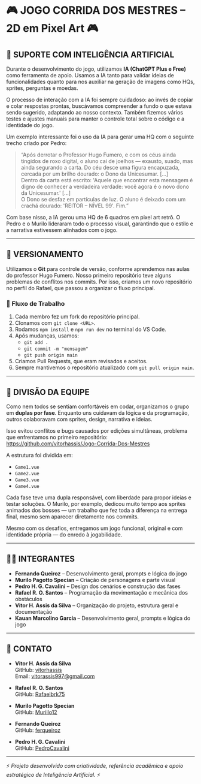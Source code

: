 # 🎮 JOGO CORRIDA DOS MESTRES – 2D em Pixel Art 🎮

## 🧠 SUPORTE COM INTELIGÊNCIA ARTIFICIAL

Durante o desenvolvimento do jogo, utilizamos **IA (ChatGPT Plus e Free)** como ferramenta de apoio. Usamos a IA tanto para validar ideias de funcionalidades quanto para nos auxiliar na geração de imagens como HQs, sprites, perguntas e moedas. 

O processo de interação com a IA foi sempre cuidadoso: ao invés de copiar e colar respostas prontas, buscávamos compreender a fundo o que estava sendo sugerido, adaptando ao nosso contexto. Também fizemos vários testes e ajustes manuais para manter o controle total sobre o código e a identidade do jogo.

Um exemplo interessante foi o uso da IA para gerar uma HQ com o seguinte trecho criado por Pedro:

> “Após derrotar o Professor Hugo Fumero, e com os céus ainda tingidos de roxo digital, o aluno cai de joelhos — exausto, suado, mas ainda segurando a carta. Do céu desce uma figura encapuzada, cercada por um brilho dourado: o Dono da Unicesumar. [...]  
> Dentro da carta está escrito: 'Aquele que encontrar esta mensagem é digno de conhecer a verdadeira verdade: você agora é o novo dono da Unicesumar.' [...]  
> O Dono se desfaz em partículas de luz. O aluno é deixado com um crachá dourado: 'REITOR – NÍVEL 99'. Fim.”

Com base nisso, a IA gerou uma HQ de 6 quadros em pixel art retrô. O Pedro e o Murilo lideraram todo o processo visual, garantindo que o estilo e a narrativa estivessem alinhados com o jogo.

---

## 🔄 VERSIONAMENTO

Utilizamos o **Git** para controle de versão, conforme aprendemos nas aulas do professor Hugo Fumero. Nosso primeiro repositório teve alguns problemas de conflitos nos commits. Por isso, criamos um novo repositório no perfil do Rafael, que passou a organizar o fluxo principal.

### 🧪 Fluxo de Trabalho

1. Cada membro fez um fork do repositório principal.
2. Clonamos com `git clone <URL>`.
3. Rodamos `npm install` e `npm run dev` no terminal do VS Code.
4. Após mudanças, usamos:
   - `git add .`
   - `git commit -m "mensagem"`
   - `git push origin main`
5. Criamos Pull Requests, que eram revisados e aceitos.
6. Sempre mantivemos o repositório atualizado com `git pull origin main`.

---

## 🧩 DIVISÃO DA EQUIPE

Como nem todos se sentiam confortáveis em codar, organizamos o grupo em **duplas por fase**. Enquanto uns cuidavam da lógica e da programação, outros colaboravam com sprites, design, narrativa e ideias.

Isso evitou conflitos e bugs causados por edições simultâneas, problema que enfrentamos no primeiro repositório:  
https://github.com/vitorhassis/Jogo-Corrida-Dos-Mestres

A estrutura foi dividida em:
- `Game1.vue`
- `Game2.vue`
- `Game3.vue`
- `Game4.vue`

Cada fase teve uma dupla responsável, com liberdade para propor ideias e testar soluções. O Murilo, por exemplo, dedicou muito tempo aos sprites animados dos bosses — um trabalho que fez toda a diferença na entrega final, mesmo sem aparecer diretamente nos commits.

Mesmo com os desafios, entregamos um jogo funcional, original e com identidade própria — do enredo à jogabilidade.

---

## 👨‍💻 INTEGRANTES

- **Fernando Queiroz** – Desenvolvimento geral, prompts e lógica do jogo  
- **Murilo Pagotto Specian** – Criação de personagens e parte visual  
- **Pedro H. G. Cavalini** – Design dos cenários e construção das fases  
- **Rafael R. O. Santos** – Programação da movimentação e mecânica dos obstáculos  
- **Vitor H. Assis da Silva** – Organização do projeto, estrutura geral e documentação  
- **Kauan Marcolino Garcia** – Desenvolvimento geral, prompts e lógica do jogo  

---

## 📩 CONTATO

- **Vitor H. Assis da Silva**  
  GitHub: [vitorhassis](https://github.com/vitorhassis)  
  Email: vitorassis997@gmail.com

- **Rafael R. O. Santos**  
  GitHub: [Rafaelbrk75](https://github.com/Rafaelbrk75)

- **Murilo Pagotto Specian**  
  GitHub: [Muriilo12](https://github.com/Muriilo12)

- **Fernando Queiroz**  
  GitHub: [ferqueiroz](https://github.com/ferqueiroz)

- **Pedro H. G. Cavalini**  
  GitHub: [PedroCavalini](https://github.com/PedroCavalini)

---

⚡ *Projeto desenvolvido com criatividade, referência acadêmica e apoio estratégico de Inteligência Artificial.* ⚡
